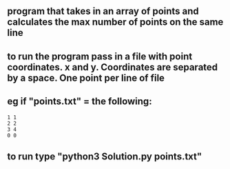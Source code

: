## program that takes in an array of points and calculates the max number of points on the same line

## to run the program pass in a file with point coordinates. x and y. Coordinates are separated by a space. One point per line of file
## eg if "points.txt" = the following: 
    1 1
    2 2
    3 4
    0 0
## to run type "python3 Solution.py points.txt"
